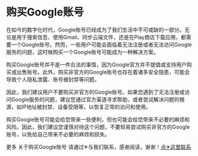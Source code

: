 # 购买Google账号

在如今的数字化时代，Google账号已经成为了我们生活中不可或缺的一部分。无论是用于搜索信息、使用Gmail、同步云端文件，还是在Play商店下载应用，都需要一个Google账号。然而，一些用户可能会面临着无法注册或者无法访问Google服务的问题，这时候购买一个Google账号可能成为一种解决方案。

购买Google账号并不是一件合法的事情，因为Google官方并不提倡或支持用户购买或出售账号。此外，购买非官方的Google账号也存在着诸多安全隐患，可能会导致个人隐私泄露、账号被封禁等问题。

因此，我们建议用户不要购买非官方的Google账号。如果您遇到了无法注册或访问Google服务的问题，建议您通过官方渠道寻求帮助，或者尝试解决问题的根源，如IP地址被封禁、设备受限等，以恢复正常的访问和使用。

购买Google账号可能会给您带来一些便利，但也可能会给您带来不必要的麻烦和风险。因此，我们建议您谨慎对待这个问题，不要轻易尝试购买非官方的Google账号，以免给自己带来不必要的麻烦和损失。

更多 关于购买Google账号 请通过✈与我们联系，感谢阅读，谢谢！[点✈这里联系](https://lm.k02.cc)